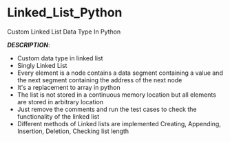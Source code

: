# Linked_List_Python
Custom Linked List Data Type In Python

*******DESCRIPTION*******:
* Custom data type in linked list
* Singly Linked List 
* Every element is a node contains a data segment containing a value and the next segment containing the address of the next node
* It's a replacement to array in python
* The list is not stored in a continuous memory location but all elements are stored in arbitrary location
* Just remove the comments and run the test cases to check the functionality of the linked list
* Different methods of Linked lists are implemented Creating, Appending, Insertion, Deletion, Checking list length



